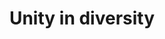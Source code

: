 ---
pid: pt134
title: Unity in diversity
location_transcription: A large wall around 8th st. MFL station
coordinates: "[-75.1536884636, 39.951085818577]"
zipcode: '19114'
gen_neighborhood: Northeast Philadelphia
neighborhood: Torresdale
outside_phl: 
age: '15'
age_range: 13-19
instagram: 
image_file_name: pt_134.jpg
proposal_transcription: Unity in Diversity
topic: Unity
topic_summary: '0'
type: Other No Form
keywords_other: 
credit: 
image_labels: 
twitter: 
facebook: 
permalink: "/monuments/pt134/"
layout: item-page
---